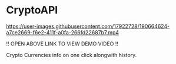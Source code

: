 # CryptoAPI




https://user-images.githubusercontent.com/17922728/190664624-a7ce2669-f6e2-411f-a0fa-266fd22687b7.mp4



!! OPEN ABOVE LINK TO VIEW DEMO VIDEO !!

Crypto Currencies info on one click alongwith history. 
